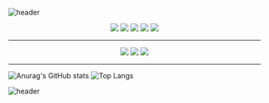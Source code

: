 
  ![header](https://capsule-render.vercel.app/api?type=waving&color=gradient&height=300&text=Joyanggi%20Dev&fontSize=90)

<div align="center">
  <div>
    <img src="https://img.shields.io/badge/Java-007396?style=flat-square&logo=Java&logoColor=white"/>
    <img src="https://img.shields.io/badge/Spring-6DB33F?style=flat-square&logo=Spring&logoColor=white">
    <img src="https://img.shields.io/badge/SpringBoot-6DB33F?style=flat-square&logo=SpringBoot&logoColor=white">
    <img src="https://img.shields.io/badge/Oracle-F80000?style=flat-square&logo=Oracle&logoColor=white">
    <img src="https://img.shields.io/badge/MySQL-4479A1?style=flat-square&logo=MySQL&logoColor=white">
<!--     <img src="https://img.shields.io/badge/MongoDB-47A248?style=flat-square&logo=MongoDB&logoColor=white"> -->
  </div>
<hr>
  <div>
    <img src="https://img.shields.io/badge/HTML5-E34F26?style=flat-square&logo=HTML5&logoColor=white"/>
    <img src="https://img.shields.io/badge/CSS3-1572B6?style=flat-square&logo=CSS3&logoColor=white"/>
    <img src="https://img.shields.io/badge/JavaScript-F7DF1E?style=flat-square&logo=JavaScript&logoColor=white"/>
  </div>
</div>
<hr>

![Anurag's GitHub stats](https://github-readme-stats.vercel.app/api?username=Joyanggi&show_icons=true&theme=tokyonight)
![Top Langs](https://github-readme-stats.vercel.app/api/top-langs/?username=Joyanggi&theme=tokyonight)


![header](https://capsule-render.vercel.app/api?type=waving&color=gradient&height=100&section=footer&fontSize=90)

